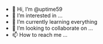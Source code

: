 - 👋 Hi, I’m @uptime59
- 👀 I’m interested in ...
- 🌱 I’m currently learning everything
- 💞️ I’m looking to collaborate on ...
- 📫 How to reach me ...

<!---
uptime59/uptime59 is a ✨ special ✨ repository because its `README.md` (this file) appears on your GitHub profile.
You can click the Preview link to take a look at your changes.
--->

